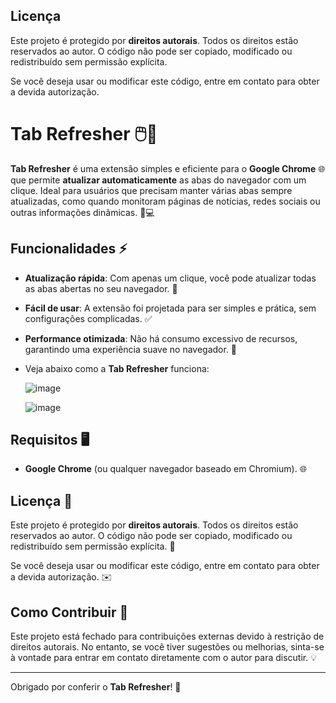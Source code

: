 ## Licença

Este projeto é protegido por **direitos autorais**. Todos os direitos estão reservados ao autor. O código não pode ser copiado, modificado ou redistribuído sem permissão explícita.

Se você deseja usar ou modificar este código, entre em contato para obter a devida autorização.

# Tab Refresher 🖱️🔄

**Tab Refresher** é uma extensão simples e eficiente para o **Google Chrome** 🌐 que permite **atualizar automaticamente** as abas do navegador com um clique. Ideal para usuários que precisam manter várias abas sempre atualizadas, como quando monitoram páginas de notícias, redes sociais ou outras informações dinâmicas. 📱💻

## Funcionalidades ⚡

- **Atualização rápida**: Com apenas um clique, você pode atualizar todas as abas abertas no seu navegador. 🔄
- **Fácil de usar**: A extensão foi projetada para ser simples e prática, sem configurações complicadas. ✅
- **Performance otimizada**: Não há consumo excessivo de recursos, garantindo uma experiência suave no navegador. 🚀

- Veja abaixo como a **Tab Refresher** funciona:

  ![image](https://github.com/user-attachments/assets/a7a07495-1657-4077-84b6-584f9fbf556f)

  ![image](https://github.com/user-attachments/assets/86f65726-a75c-4a34-a801-10b15afd8906)



## Requisitos 🖥️

- **Google Chrome** (ou qualquer navegador baseado em Chromium). 🌐

## Licença 📜

Este projeto é protegido por **direitos autorais**. Todos os direitos estão reservados ao autor. O código não pode ser copiado, modificado ou redistribuído sem permissão explícita. 🚫

Se você deseja usar ou modificar este código, entre em contato para obter a devida autorização. ✉️

## Como Contribuir 🤝

Este projeto está fechado para contribuições externas devido à restrição de direitos autorais. No entanto, se você tiver sugestões ou melhorias, sinta-se à vontade para entrar em contato diretamente com o autor para discutir. 💡

---

Obrigado por conferir o **Tab Refresher**! 🙏

